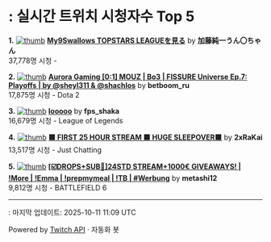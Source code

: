 # : 실시간 트위치 시청자수 Top 5

**1.** [![thumb](https://static-cdn.jtvnw.net/previews-ttv/live_user_kato_junichi0817-320x180.jpg)](https://twitch.tv/加藤純一うん〇ちゃん)
**[My9Swallows TOPSTARS LEAGUEを見る](https://twitch.tv/加藤純一うん〇ちゃん)** by **加藤純一うん〇ちゃん**<br>37,778명 시청  - 

**2.** [![thumb](https://static-cdn.jtvnw.net/previews-ttv/live_user_betboom_ru-320x180.jpg)](https://twitch.tv/betboom_ru)
**[Aurora Gaming [0:1] MOUZ | Bo3 | FISSURE Universe Ep.7: Playoffs | by @sheyl311 & @shachlos](https://twitch.tv/betboom_ru)** by **betboom_ru**<br>17,875명 시청  - Dota 2

**3.** [![thumb](https://static-cdn.jtvnw.net/previews-ttv/live_user_fps_shaka-320x180.jpg)](https://twitch.tv/fps_shaka)
**[looooo](https://twitch.tv/fps_shaka)** by **fps_shaka**<br>16,679명 시청  - League of Legends

**4.** [![thumb](https://static-cdn.jtvnw.net/previews-ttv/live_user_2xrakai-320x180.jpg)](https://twitch.tv/2xRaKai)
**[🟩 FIRST 25 HOUR STREAM 🟩 HUGE SLEEPOVER🟩](https://twitch.tv/2xRaKai)** by **2xRaKai**<br>13,517명 시청  - Just Chatting

**5.** [![thumb](https://static-cdn.jtvnw.net/previews-ttv/live_user_metashi12-320x180.jpg)](https://twitch.tv/metashi12)
**[[☑️DROPS+SUB🎁]24STD STREAM+1000€ GIVEAWAYS!  | !More | !Emma | !prepmymeal | !TB | #Werbung](https://twitch.tv/metashi12)** by **metashi12**<br>9,812명 시청  - BATTLEFIELD 6


---
: 마지막 업데이트: 2025-10-11 11:09 UTC

Powered by [Twitch API](https://dev.twitch.tv/docs/api/reference) · 자동화 봇